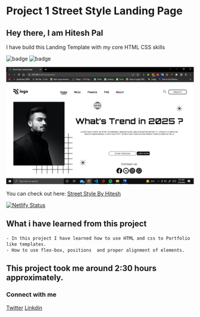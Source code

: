 # Project 1 Street Style Landing Page

## Hey there, I am Hitesh Pal

I have build this Landing Template with my core HTML CSS skills


![badge](https://img.shields.io/badge/Project%201-Street%20Style%20Landing%20Page-yellowgreen)
![badge](https://img.shields.io/badge/HTML-CSS-green)

![image](./created.png)

You can check out here: [Street Style  By Hitesh](https://street-style-by-hitesh.netlify.app/)

[![Netlify Status](https://api.netlify.com/api/v1/badges/60e0e91c-2344-4361-94b5-cf7c7254f467/deploy-status)](https://app.netlify.com/sites/street-style-by-hitesh/deploys)

## What i have learned from this project

    - In this project I have learned how to use HTML and css to Portfolio like templates.
    - How to use flex-box, positions  and proper alignment of elements.


## This project took me around 2:30 hours approximately.

### Connect with me 
[Twitter](https://twitter.com/HiteshP25522550) 
[Linkdin](https://www.linkedin.com/in/hitesh-pal-8379011ab/)

